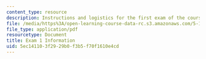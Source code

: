```yaml
---
content_type: resource
description: Instructions and logistics for the first exam of the course.
file: /media/https%3A/open-learning-course-data-rc.s3.amazonaws.com/5-111-principles-of-chemical-science-fall-2008/5ec141103f2929b0f3b5f70f1610e4cd_exam1info.pdf
file_type: application/pdf
resourcetype: Document
title: Exam 1 Information
uid: 5ec14110-3f29-29b0-f3b5-f70f1610e4cd
---
```

